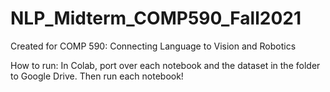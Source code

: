 # NLP_Midterm_COMP590_Fall2021
Created for COMP 590: Connecting Language to Vision and Robotics

How to run:
  In Colab, port over each notebook and the dataset in the folder to Google Drive. Then run each notebook!
